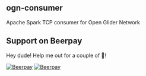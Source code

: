 ogn-consumer
------------

Apache Spark TCP consumer for Open Glider Network
## Support on Beerpay
Hey dude! Help me out for a couple of :beers:!

[![Beerpay](https://beerpay.io/D0d0/ogn-consumer/badge.svg?style=beer-square)](https://beerpay.io/D0d0/ogn-consumer)  [![Beerpay](https://beerpay.io/D0d0/ogn-consumer/make-wish.svg?style=flat-square)](https://beerpay.io/D0d0/ogn-consumer?focus=wish)
